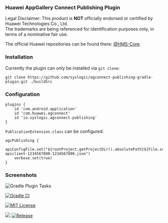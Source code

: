 ### Huawei AppGallery Connect Publishing Plugin

Legal Disclaimer: This product is **NOT** officially endorsed or certified by Huawei Technologies Co., Ltd.<br/>
The trademarks are being referenced for identification purposes only, in terms of a nominative fair use.

The official Huawei repositories can be found there: [@HMS-Core](https://github.com/orgs/HMS-Core/repositories).


### Installation

Currently the plugin can only be installed via `git clone`:

    git clone https://github.com/syslogic/agconnect-publishing-gradle-plugin.git ./buildSrc

### Configuration

````
plugins {
    id 'com.android.application'
    id 'com.huawei.agconnect'
    id 'io.syslogic.agconnect.publishing'
}
````

`PublicationExtension.class` can be configured:

````
agcPublishing {
    apiConfigFile.set("${rootProject.getProjectDir().absolutePath}${File.separator}credentials${File.separator}agc-apiclient-1234567890-1234567890.json")
    verbose.set(true)
}

````

### Screenshots

![Gradle Plugin Tasks](https://raw.githubusercontent.com/syslogic/agconnect-publishing-gradle-plugin/master/screenshots/screenshot_01.png)

[![Gradle CI](https://github.com/syslogic/agconnect-publishing-gradle-plugin/actions/workflows/gradle.yml/badge.svg)](https://github.com/syslogic/agconnect-publishing-gradle-plugin/actions/workflows/gradle.yml)

[![MIT License](https://img.shields.io/github/license/syslogic/agconnect-publishing-gradle-plugin)](https://github.com/syslogic/agconnect-publishing-gradle-plugin/blob/master/LICENSE)

[![](https://jitci.com/gh/syslogic/agconnect-publishing-gradle-plugin/svg)](https://jitci.com/gh/syslogic/agconnect-publishing-gradle-plugin) [![Release](https://jitpack.io/v/syslogic/agconnect-publishing-gradle-plugin.svg)](https://jitpack.io/#io.syslogic/agconnect-publishing-gradle-plugin)
